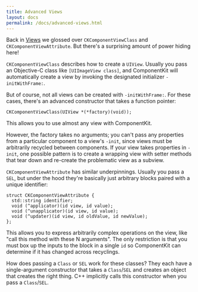 ```yaml
---
title: Advanced Views
layout: docs
permalink: /docs/advanced-views.html
---
```

Back in [Views](views.html) we glossed over `CKComponentViewClass` and `CKComponentViewAttribute`. But there's a surprising amount of power hiding here!

`CKComponentViewClass` describes how to create a `UIView`. Usually you pass an Objective-C class like `[UIImageView class]`, and ComponentKit will automatically create a view by invoking the designated initializer `-initWithFrame:`.

But of course, not all views can be created with `-initWithFrame:`. For these cases, there's an advanced constructor that takes a function pointer:

```objc++
CKComponentViewClass(UIView *(*factory)(void));
```

This allows you to use almost any view with ComponentKit. 

<div class="note-important">
  <p> 
    However, the factory takes no arguments; you can't pass any properties from a particular component to a view's <code>-init</code>, since views must be arbitrarily recycled between components. If your view takes properties in <code>-init</code>, one possible pattern is to create a wrapping view with setter methods that tear down and re-create the problematic view as a subview.
  </p>
</div>

`CKComponentViewAttribute` has similar underpinnings. Usually you pass a `SEL`, but under the hood they're basically just arbitrary blocks paired with a unique identifier:

```objc++
struct CKComponentViewAttribute {
  std::string identifier;
  void (^applicator)(id view, id value);
  void (^unapplicator)(id view, id value);
  void (^updater)(id view, id oldValue, id newValue);
};
```

This allows you to express arbitrarily complex operations on the view, like "call this method with these N arguments". The only restriction is that you must box up the inputs to the block in a single `id` so ComponentKit can determine if it has changed across recyclings.

<div class="note">
  <p> 
    How does passing a <code>Class</code> or <code>SEL</code> work for these classes? They each have a single-argument constructor that takes a <code>Class</code>/<code>SEL</code> and creates an object that creates the right thing. C++ implicitly calls this constructor when you pass a <code>Class</code>/<code>SEL</code>.
  </p>
</div>
